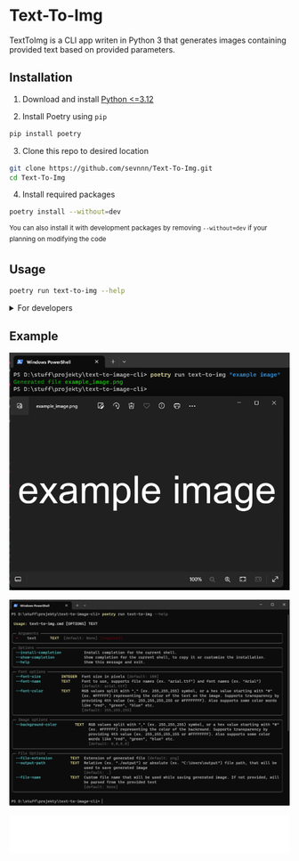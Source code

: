 # Text-To-Img

TextToImg is a CLI app writen in Python 3 that generates images containing provided text based on provided parameters.

## Installation

1. Download and install [Python <=3.12](https://www.python.org/downloads/)

2. Install Poetry using `pip`

```bash
pip install poetry
```

3. Clone this repo to desired location

```bash
git clone https://github.com/sevnnn/Text-To-Img.git
cd Text-To-Img
```

4. Install required packages

```bash
poetry install --without=dev
```

<sup>You can also install it with development packages by removing `--without=dev` if your planning on modifying the code</sup>

## Usage

```bash
poetry run text-to-img --help
```

<details>

<summary>For developers</summary>

I have prepared two addicional Poetry scripts to help you modify my application:

### Code style && code cleanup

```bash
poetry run csfix
```

### Running tests

```bash
poetry run test
```

Note that you will need to have dev packages installed to not be greeted with an error upon running said scripts

</details>

## Example

![readme/console-preview.png](readme/console-preview.png)

![readme/console-help-preview.png](readme/console-help-preview.png)

![readme/example_image.png](readme/example_image.png)

